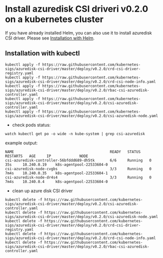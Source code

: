 # Install azuredisk CSI driveri v0.2.0 on a kubernetes cluster

If you have already installed Helm, you can also use it to install azuredisk CSI driver. Please see [Installation with Helm](../charts/README.md).

## Installation with kubectl

```
kubectl apply -f https://raw.githubusercontent.com/kubernetes-sigs/azuredisk-csi-driver/master/deploy/v0.2.0/crd-csi-driver-registry.yaml
kubectl apply -f https://raw.githubusercontent.com/kubernetes-sigs/azuredisk-csi-driver/master/deploy/v0.2.0/crd-csi-node-info.yaml
kubectl apply -f https://raw.githubusercontent.com/kubernetes-sigs/azuredisk-csi-driver/master/deploy/v0.2.0/rbac-csi-azuredisk-controller.yaml
kubectl apply -f https://raw.githubusercontent.com/kubernetes-sigs/azuredisk-csi-driver/master/deploy/v0.2.0/csi-azuredisk-controller.yaml
kubectl apply -f https://raw.githubusercontent.com/kubernetes-sigs/azuredisk-csi-driver/master/deploy/v0.2.0/csi-azuredisk-node.yaml
```

- check pods status:

```
watch kubectl get po -o wide -n kube-system | grep csi-azuredisk
```

example output:

```
NAME                                            READY   STATUS    RESTARTS   AGE     IP             NODE
csi-azuredisk-controller-56bfddd689-dh5tk       6/6     Running   0          35s     10.240.0.19    k8s-agentpool-22533604-0
csi-azuredisk-node-cvgbs                        3/3     Running   0          7m4s    10.240.0.35    k8s-agentpool-22533604-1
csi-azuredisk-node-dr4s4                        3/3     Running   0          7m4s    10.240.0.4     k8s-agentpool-22533604-0
```

- clean up azure disk CSI driver

```
kubectl delete -f https://raw.githubusercontent.com/kubernetes-sigs/azuredisk-csi-driver/master/deploy/v0.2.0/csi-azuredisk-controller.yaml
kubectl delete -f https://raw.githubusercontent.com/kubernetes-sigs/azuredisk-csi-driver/master/deploy/v0.2.0/csi-azuredisk-node.yaml
kubectl delete -f https://raw.githubusercontent.com/kubernetes-sigs/azuredisk-csi-driver/master/deploy/v0.2.0/crd-csi-driver-registry.yaml
kubectl delete -f https://raw.githubusercontent.com/kubernetes-sigs/azuredisk-csi-driver/master/deploy/v0.2.0/crd-csi-node-info.yaml
kubectl delete -f https://raw.githubusercontent.com/kubernetes-sigs/azuredisk-csi-driver/master/deploy/v0.2.0/rbac-csi-azuredisk-controller.yaml
```

